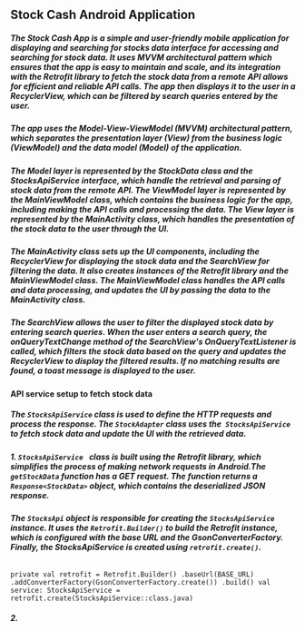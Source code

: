 ## Stock Cash Android Application
##### The Stock Cash App is a simple and user-friendly mobile application for displaying and searching for stocks data interface for accessing and searching for stock data. It uses MVVM architectural pattern which ensures that the app is easy to maintain and scale, and its integration with the Retrofit library to fetch the stock data from a remote API allows for efficient and reliable API calls. The app then displays it to the user in a RecyclerView, which can be filtered by search queries entered by the user.

##### The app uses the Model-View-ViewModel (MVVM) architectural pattern, which separates the presentation layer (View) from the business logic (ViewModel) and the data model (Model) of the application.

##### The Model layer is represented by the StockData class and the StocksApiService interface, which handle the retrieval and parsing of stock data from the remote API. The ViewModel layer is represented by the MainViewModel class, which contains the business logic for the app, including making the API calls and processing the data. The View layer is represented by the MainActivity class, which handles the presentation of the stock data to the user through the UI.

##### The MainActivity class sets up the UI components, including the RecyclerView for displaying the stock data and the SearchView for filtering the data. It also creates instances of the Retrofit library and the MainViewModel class. The MainViewModel class handles the API calls and data processing, and updates the UI by passing the data to the MainActivity class.

##### The SearchView allows the user to filter the displayed stock data by entering search queries. When the user enters a search query, the onQueryTextChange method of the SearchView's OnQueryTextListener is called, which filters the stock data based on the query and updates the RecyclerView to display the filtered results. If no matching results are found, a toast message is displayed to the user.

#### API service setup to fetch stock data
#####  The `StocksApiService` class is used to define the HTTP requests and process the response. The `StockAdapter` class uses the` StocksApiService` to fetch stock data and update the UI with the retrieved data.
##### 1. `StocksApiService `  class is built using the Retrofit library, which simplifies the process of making network requests in Android.The `getStockData` function has a GET request. The function returns a `Response<StockData>` object, which contains the deserialized JSON response.
##### The `StocksApi` object is responsible for creating the `StocksApiService` instance. It uses the `Retrofit.Builder()` to build the Retrofit instance, which is configured with the base URL and the GsonConverterFactory. Finally, the StocksApiService is created using `retrofit.create()`.
###### 
`private val retrofit = Retrofit.Builder()
.baseUrl(BASE_URL)
.addConverterFactory(GsonConverterFactory.create())
.build()
val service: StocksApiService = retrofit.create(StocksApiService::class.java)`
##### 2. 
